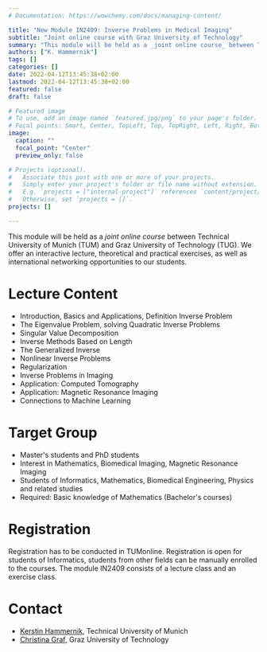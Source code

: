 ```yaml
---
# Documentation: https://wowchemy.com/docs/managing-content/

title: "New Module IN2409: Inverse Problems in Medical Imaging"
subtitle: "Joint online course with Graz University of Technology"
summary: "This module will be held as a _joint online course_ between Technical University of Munich (TUM) and  Graz University of Technology (TUG). We offer an interactive lecture, theoretical and practical exercises, as well as international networking opportunities to our students."
authors: ["K. Hammernik"]
tags: []
categories: []
date: 2022-04-12T13:45:38+02:00
lastmod: 2022-04-12T13:45:38+02:00
featured: false
draft: false

# Featured image
# To use, add an image named `featured.jpg/png` to your page's folder.
# Focal points: Smart, Center, TopLeft, Top, TopRight, Left, Right, BottomLeft, Bottom, BottomRight.
image:
  caption: ""
  focal_point: "Center"
  preview_only: false

# Projects (optional).
#   Associate this post with one or more of your projects.
#   Simply enter your project's folder or file name without extension.
#   E.g. `projects = ["internal-project"]` references `content/project/deep-learning/index.md`.
#   Otherwise, set `projects = []`.
projects: []

---
```

This module will be held as a _joint online course_ between Technical University of Munich (TUM) and  Graz University of Technology (TUG). We offer an interactive lecture, theoretical and practical exercises, as well as international networking opportunities to our students.

# Lecture Content
- Introduction, Basics and Applications, Definition Inverse Problem
- The Eigenvalue Problem, solving Quadratic Inverse Problems
- Singular Value Decomposition
- Inverse Methods Based on Length
- The Generalized Inverse
- Nonlinear Inverse Problems
- Regularization
- Inverse Problems in Imaging
- Application: Computed Tomography
- Application: Magnetic Resonance Imaging
- Connections to Machine Learning

# Target Group
- Master's students and PhD students
- Interest in Mathematics, Biomedical Imaging, Magnetic Resonance Imaging
- Students of Informatics, Mathematics, Biomedical Engineering, Physics and related studies
- Required: Basic knowledge of Mathematics (Bachelor's courses)

# Registration
Registration has to be conducted in TUMonline. Registration is open for students of Informatics, students from other fields can be manually enrolled to the courses. The module IN2409 consists of a lecture class and an exercise class.

# Contact
- [Kerstin Hammernik](mailto:k.hammernik@tum.de), Technical University of Munich
- [Christina Graf](mailto:c.graf@tugraz.at), Graz University of Technology